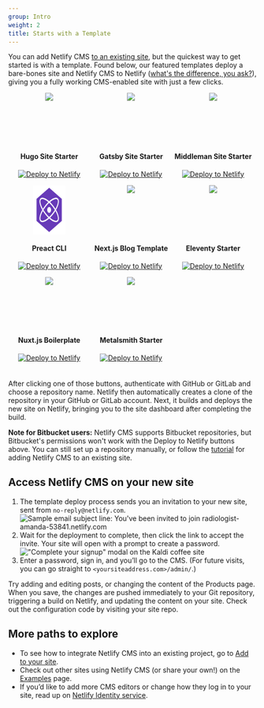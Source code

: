 ```yaml
---
group: Intro
weight: 2
title: Starts with a Template
---
```

You can add Netlify CMS [to an existing site](/docs/add-to-your-site/), but the quickest way to get started is with a template.  Found below, our featured templates deploy a bare-bones site and Netlify CMS to Netlify ([what's the difference, you ask?](../intro/#netlify-cms-vs-netlify)), giving you a fully working CMS-enabled site with just a few clicks.

<div style="display: flex; justify-content: left; text-align: center; margin-bottom: 1.5em; flex-wrap: wrap;"stack=cms>
    <div style="flex-basis: 33%">
        <div style="padding: 0 15%; height: 100px; display: flex; justify-content: center;">
          <img style="display: flex" src="/img/hugo.svg"/>
        </div>
        <h4>Hugo Site Starter</h4>
        <p><a href="https://app.netlify.com/start/deploy?repository=https://github.com/netlify-templates/one-click-hugo-cms&amp;stack=cms"><img src="https://www.netlify.com/img/deploy/button.svg" alt="Deploy to Netlify" /></a></p>
    </div>
    <div style="flex-basis: 33%">
        <div style="padding: 0 30%; height: 100px; display: flex; justify-content: center;">
          <img style="display: flex" src="/img/gatsby.svg"/>
        </div>
        <h4>Gatsby Site Starter</h4>
        <p><a href="https://app.netlify.com/start/deploy?repository=https://github.com/AustinGreen/gatsby-starter-netlify-cms&amp;stack=cms"><img src="https://www.netlify.com/img/deploy/button.svg" alt="Deploy to Netlify" /></a></p>
    </div>
    <div style="flex-basis: 33%">
        <div style="padding: 0 30%; height: 100px; display: flex; justify-content: center;">
          <img style="display: flex" src="/img/middleman.svg"/>
        </div>
        <h4>Middleman Site Starter</h4>
        <p><a href="https://app.netlify.com/start/deploy?repository=https://github.com/tomrutgers/middleman-starter-netlify-cms&amp;stack=cms"><img src="https://www.netlify.com/img/deploy/button.svg" alt="Deploy to Netlify" /></a></p>
    </div>
    <div style="flex-basis: 33%">
        <div style="padding: 0 30%; height: 100px; display: flex; justify-content: center;">
          <img style="display: flex" src="/img/preact.svg"/>
        </div>
        <h4>Preact CLI</h4>
        <p><a href="https://app.netlify.com/start/deploy?repository=https://github.com/preactjs/preact-netlify&amp;stack=cms"><img src="https://www.netlify.com/img/deploy/button.svg" alt="Deploy to Netlify" /></a></p>
    </div>
    <div style="flex-basis: 33%">
        <div style="padding: 0 30%; height: 100px; display: flex; justify-content: center;">
          <img style="display: flex" src="/img/nextjs.svg"/>
        </div>
        <h4>Next.js Blog Template</h4>
        <p><a href="https://app.netlify.com/start/deploy?repository=https://github.com/wutali/nextjs-netlify-blog-template&amp;stack=cms"><img src="https://www.netlify.com/img/deploy/button.svg" alt="Deploy to Netlify" /></a></p>
    </div>
    <div style="flex-basis: 33%">
        <div style="padding: 0 30%; height: 100px; display: flex; justify-content: center;">
         <a href="https://github.com/surjithctly/neat-starter"> <img style="display: flex" src="/img/11ty-logo.svg"/> </a>
        </div>
        <h4>Eleventy Starter</h4>
        <p><a href="https://app.netlify.com/start/deploy?repository=https://github.com/surjithctly/neat-starter&amp;stack=cms"><img src="https://www.netlify.com/img/deploy/button.svg" alt="Deploy to Netlify" /></a></p>
    </div>
    <div style="flex-basis: 33%">
        <div style="padding: 0 30%; height: 100px; display: flex; justify-content: center;">
          <img style="display: flex" src="/img/nuxt.svg"/>
        </div>
        <h4>Nuxt.js Boilerplate</h4>
        <p><a href="https://app.netlify.com/start/deploy?repository=https://github.com/Knogobert/ntn-boilerplate&amp;stack=cms"><img src="https://www.netlify.com/img/deploy/button.svg" alt="Deploy to Netlify" /></a></p>
    </div>
    <div style="flex-basis: 33%">
        <div style="padding: 0 30%; height: 100px; display: flex; justify-content: center;">
          <img style="display: flex" src="/img/metalsmith.svg"/>
        </div>
        <h4>Metalsmith Starter</h4>
        <p><a href="https://app.netlify.com/start/deploy?repository=https://github.com/wernerglinka/metalsmith-netlify-starter"><img src="https://www.netlify.com/img/deploy/button.svg" alt="Deploy to Netlify" /></a></p>
    </div>
</div>

After clicking one of those buttons, authenticate with GitHub or GitLab and choose a repository name. Netlify then automatically creates a clone of the repository in your GitHub or GitLab account. Next, it builds and deploys the new site on Netlify, bringing you to the site dashboard after completing the build.

**Note for Bitbucket users:** Netlify CMS supports Bitbucket repositories, but Bitbucket's permissions won't work with the Deploy to Netlify buttons above. You can still set up a repository manually, or follow the [tutorial](/docs/add-to-your-site) for adding Netlify CMS to an existing site.

## Access Netlify CMS on your new site

1. The template deploy process sends you an invitation to your new site, sent from `no-reply@netlify.com`.
   ![Sample email subject line: You've been invited to join radiologist-amanda-53841.netlify.com](https://www.netlifycms.org/img/email-subject.png?raw=true)
2. Wait for the deployment to complete, then click the link to accept the invite. Your site will open with a prompt to create a password.
   !["Complete your signup" modal on the Kaldi coffee site](https://www.netlifycms.org/img/create-password.png?raw=true)
3. Enter a password, sign in, and you’ll go to the CMS. (For future visits, you can go straight to `<yoursiteaddress.com>/admin/`.)

Try adding and editing posts, or changing the content of the Products page. When you save, the changes are pushed immediately to your Git repository, triggering a build on Netlify, and updating the content on your site. Check out the configuration code by visiting your site repo.

## More paths to explore

* To see how to integrate Netlify CMS into an existing project, go to [Add to your site](/docs/add-to-your-site/).
* Check out other sites using Netlify CMS (or share your own!) on the [Examples](/docs/examples/) page.
* If you’d like to add more CMS editors or change how they log in to your site, read up on [Netlify Identity service](https://www.netlify.com/docs/identity).